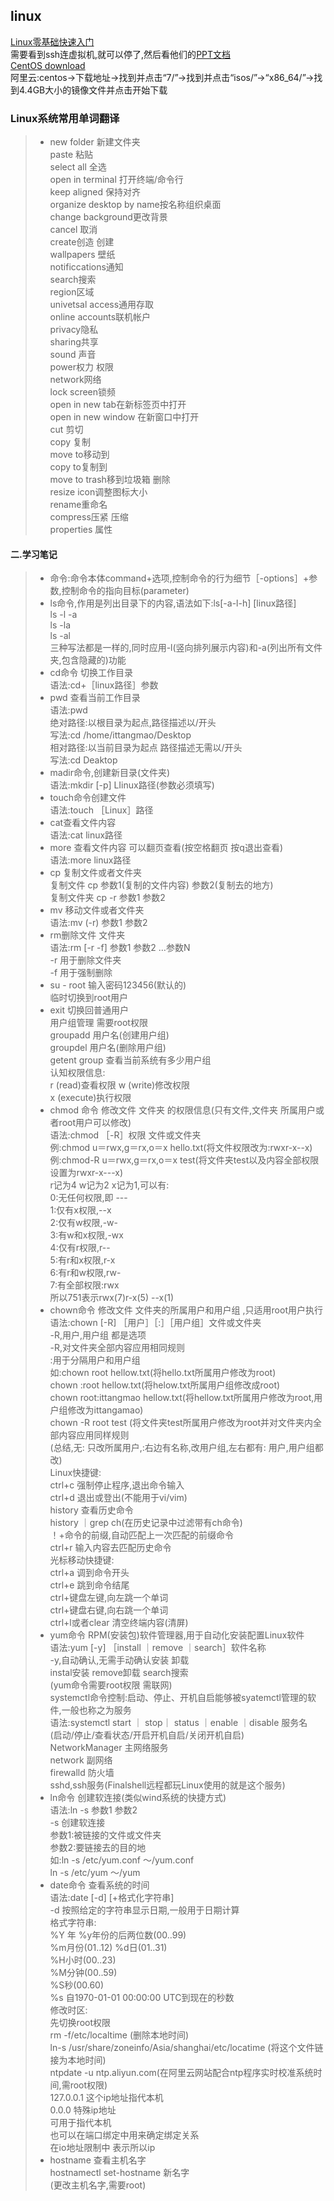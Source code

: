 ## linux  
  
[Linux零基础快速入门](https://www.bilibili.com/video/BV1n84y1i7td/?spm_id_from=333.337.search-card.all.click)  
需要看到ssh连虚拟机,就可以停了,然后看他们的[PPT文档](https://pan.baidu.com/s/19hRg2LI1AuqXTQL9IoG5dw?pwd=9987 )  
[CentOS download](https://mirrors.aliyun.com/centos/7/isos/x86_64/CentOS-7-x86_64-DVD-2009.iso)  
阿里云:centos→下载地址→找到并点击“7/”→找到并点击“isos/”→“x86_64/”→找到4.4GB大小的镜像文件并点击开始下载  
  
### Linux系统常用单词翻译  

>
> - new folder 新建文件夹  
paste 粘贴  
select all  全选  
open in terminal  打开终端/命令行  
keep aligned   保持对齐  
organize desktop by name按名称组织桌面  
change background更改背景  
cancel 取消  
create创造 创建  
wallpapers 壁纸  
notificcations通知  
search搜索  
region区域  
univetsal access通用存取  
online accounts联机帐户  
privacy隐私  
sharing共享  
sound 声音  
power权力 权限  
network网络  
lock screen锁频  
open in new tab在新标签页中打开  
open in new window 在新窗口中打开  
cut 剪切  
copy 复制  
move to移动到  
copy to复制到  
move to trash移到垃圾箱 删除  
resize icon调整图标大小  
rename重命名  
compress压紧 压缩  
properties 属性  
  
#### 二.学习笔记  
  
> - 命令:命令本体command+选项,控制命令的行为细节［-options］+参数,控制命令的指向目标(parameter)  
> - ls命令,作用是列出目录下的内容,语法如下:ls[-a-l-h] [linux路径]  
ls -l -a  
ls -la  
ls -al  
三种写法都是一样的,同时应用-l(竖向排列展示内容)和-a(列出所有文件夹,包含隐藏的)功能  
> - cd命令 切换工作目录  
语法:cd+［linux路径］参数  
> - pwd 查看当前工作目录  
语法:pwd  
绝对路径:以根目录为起点,路径描述以/开头  
写法:cd /home/ittangmao/Desktop  
相对路径:以当前目录为起点  路径描述无需以/开头  
写法:cd Deaktop  
> - madir命令,创建新目录(文件夹)  
语法:mkdir [-p] LIinux路径(参数必须填写)  
> - touch命令创建文件  
语法:touch ［Linux］路径  
> - cat查看文件内容  
语法:cat linux路径  
> - more 查看文件内容 可以翻页查看(按空格翻页 按q退出查看)  
语法:more linux路径  
> - cp 复制文件或者文件夹  
复制文件 cp 参数1(复制的文件内容) 参数2(复制去的地方)  
复制文件夹 cp -r 参数1 参数2  
> - mv 移动文件或者文件夹  
语法:mv (-r) 参数1 参数2  
> - rm删除文件 文件夹  
语法:rm [-r -f] 参数1 参数2 …参数N  
-r 用于删除文件夹  
-f 用于强制删除  
> - su - root 输入密码123456(默认的)  
临时切换到root用户  
> - exit 切换回普通用户  
用户组管理 需要root权限  
groupadd 用户名(创建用户组)  
groupdel 用户名(删除用户组)  
getent group 查看当前系统有多少用户组  
认知权限信息:  
r (read)查看权限 w (write)修改权限  
x (execute)执行权限  
> - chmod 命令 修改文件 文件夹 的权限信息(只有文件,文件夹 所属用户或者root用户可以修改)  
语法:chmod ［-R］权限 文件或文件夹  
例:chmod u＝rwx,g＝rx,o＝x hello.txt(将文件权限改为:rwxr-x--x)  
例:chmod-R u＝rwx,g＝rx,o＝x test(将文件夹test以及内容全部权限设置为rwxr-x---x)  
r记为4 w记为2 x记为1,可以有:  
​       0:无任何权限,即 ---  
​       1:仅有x权限,--x  
​       2:仅有w权限,-w-  
​       3:有w和x权限,-wx  
​       4:仅有r权限,r--  
​       5:有r和x权限,r-x  
​       6:有r和w权限,rw-  
​       7:有全部权限:rwx  
​       所以751表示rwx(7)r-x(5) --x(1)  
> - chown命令 修改文件 文件夹的所属用户和用户组 ,只适用root用户执行  
语法:chown [-R] ［用户］［:］［用户组］文件或文件夹  
-R,用户,用户组 都是选项  
-R,对文件夹全部内容应用相同规则  
:用于分隔用户和用户组  
如:chown root hellow.txt(将hello.txt所属用户修改为root)  
chown :root hellow.txt(将helow.txt所属用户组修改成root)  
chown root:ittangmao hellow.txt(将hellow.txt所属用户修改为root,用户组修改为ittangamao)  
chown -R root test (将文件夹test所属用户修改为root并对文件夹内全部内容应用同样规则  
(总结,无: 只改所属用户,:右边有名称,改用户组,左右都有: 用户,用户组都改)  
Linux快捷键:  
ctrl+c 强制停止程序,退出命令输入  
ctrl+d 退出或登出(不能用于vi/vim)  
history 查看历史命令  
history ｜grep ch(在历史记录中过滤带有ch命令)  
！+命令的前缀,自动匹配上一次匹配的前缀命令  
ctrl+r 输入内容去匹配历史命令  
光标移动快捷键:  
ctrl+a 调到命令开头  
ctrl+e  跳到命令结尾  
ctrl+键盘左键,向左跳一个单词  
ctrl+键盘右键,向右跳一个单词  
ctrl+l或者clear 清空终端内容(清屏)  
> - yum命令 RPM(安装包)软件管理器,用于自动化安装配置Linux软件  
语法:yum [-y] ［install ｜remove ｜search］软件名称  
-y,自动确认,无需手动确认安装 卸载  
instal安装 remove卸载 search搜索  
(yum命令需要root权限 需联网)  
systemctl命令控制:启动、停止、开机自启能够被syatemctl管理的软件,一般也称之为服务  
语法:systemctl start ｜ stop｜ status ｜enable ｜disable 服务名  
(启动/停止/查看状态/开启开机自启/关闭开机自启)  
NetworkManager 主网络服务  
network 副网络  
firewalld 防火墙  
sshd,ssh服务(Finalshell远程都玩Linux使用的就是这个服务)  
> - ln命令 创建软连接(类似wind系统的快捷方式)  
语法:ln -s 参数1 参数2  
-s 创建软连接  
参数1:被链接的文件或文件夹  
参数2:要链接去的目的地  
如:ln -s /etc/yum.conf ～/yum.conf  
ln -s /etc/yum ～/yum  
> - date命令 查看系统的时间  
语法:date [-d] [+格式化字符串]  
-d 按照给定的字符串显示日期,一般用于日期计算  
格式字符串:  
%Y 年 %y年份的后两位数(00..99)  
%m月份(01..12) %d日(01..31)  
%H小时(00..23)  
%M分钟(00..59)  
%S秒(00.60)  
%s 自1970-01-01 00∶00∶00 UTC到现在的秒数  
修改时区:  
先切换root权限  
rm -f/etc/localtime (删除本地时间)  
ln-s    /usr/share/zoneinfo/Asia/shanghai/etc/locatime (将这个文件链接为本地时间)  
ntpdate -u ntp.aliyun.com(在阿里云网站配合ntp程序实时校准系统时间,需root权限)  
127.0.0.1 这个ip地址指代本机  
0.0.0 特殊ip地址  
可用于指代本机  
也可以在端口绑定中用来确定绑定关系  
在io地址限制中 表示所以ip  
> - hostname 查看主机名字  
hostnamectl set-hostname 新名字  
(更改主机名字,需要root)  